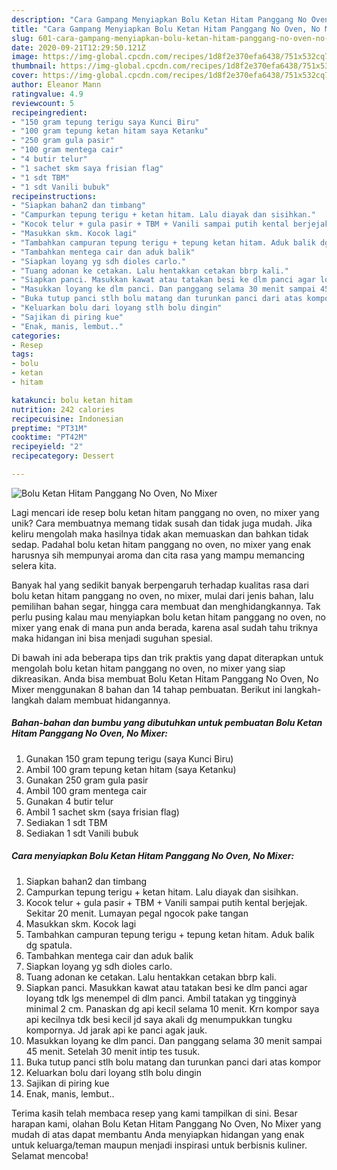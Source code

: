 ```yaml
---
description: "Cara Gampang Menyiapkan Bolu Ketan Hitam Panggang No Oven, No Mixer Anti Gagal"
title: "Cara Gampang Menyiapkan Bolu Ketan Hitam Panggang No Oven, No Mixer Anti Gagal"
slug: 601-cara-gampang-menyiapkan-bolu-ketan-hitam-panggang-no-oven-no-mixer-anti-gagal
date: 2020-09-21T12:29:50.121Z
image: https://img-global.cpcdn.com/recipes/1d8f2e370efa6438/751x532cq70/bolu-ketan-hitam-panggang-no-oven-no-mixer-foto-resep-utama.jpg
thumbnail: https://img-global.cpcdn.com/recipes/1d8f2e370efa6438/751x532cq70/bolu-ketan-hitam-panggang-no-oven-no-mixer-foto-resep-utama.jpg
cover: https://img-global.cpcdn.com/recipes/1d8f2e370efa6438/751x532cq70/bolu-ketan-hitam-panggang-no-oven-no-mixer-foto-resep-utama.jpg
author: Eleanor Mann
ratingvalue: 4.9
reviewcount: 5
recipeingredient:
- "150 gram tepung terigu saya Kunci Biru"
- "100 gram tepung ketan hitam saya Ketanku"
- "250 gram gula pasir"
- "100 gram mentega cair"
- "4 butir telur"
- "1 sachet skm saya frisian flag"
- "1 sdt TBM"
- "1 sdt Vanili bubuk"
recipeinstructions:
- "Siapkan bahan2 dan timbang"
- "Campurkan tepung terigu + ketan hitam. Lalu diayak dan sisihkan."
- "Kocok telur + gula pasir + TBM + Vanili sampai putih kental berjejak. Sekitar 20 menit. Lumayan pegal ngocok pake tangan"
- "Masukkan skm. Kocok lagi"
- "Tambahkan campuran tepung terigu + tepung ketan hitam. Aduk balik dg spatula."
- "Tambahkan mentega cair dan aduk balik"
- "Siapkan loyang yg sdh dioles carlo."
- "Tuang adonan ke cetakan. Lalu hentakkan cetakan bbrp kali."
- "Siapkan panci. Masukkan kawat atau tatakan besi ke dlm panci agar loyang tdk lgs menempel di dlm panci. Ambil tatakan yg tingginyà minimal 2 cm. Panaskan dg api kecil selama 10 menit. Krn kompor saya api kecilnya tdk besi kecil jd saya akali dg menumpukkan tungku kompornya. Jd jarak api ke panci agak jauk."
- "Masukkan loyang ke dlm panci. Dan panggang selama 30 menit sampai 45 menit. Setelah 30 menit intip tes tusuk."
- "Buka tutup panci stlh bolu matang dan turunkan panci dari atas kompor"
- "Keluarkan bolu dari loyang stlh bolu dingin"
- "Sajikan di piring kue"
- "Enak, manis, lembut.."
categories:
- Resep
tags:
- bolu
- ketan
- hitam

katakunci: bolu ketan hitam 
nutrition: 242 calories
recipecuisine: Indonesian
preptime: "PT31M"
cooktime: "PT42M"
recipeyield: "2"
recipecategory: Dessert

---
```



![Bolu Ketan Hitam Panggang No Oven, No Mixer](https://img-global.cpcdn.com/recipes/1d8f2e370efa6438/751x532cq70/bolu-ketan-hitam-panggang-no-oven-no-mixer-foto-resep-utama.jpg)

Lagi mencari ide resep bolu ketan hitam panggang no oven, no mixer yang unik? Cara membuatnya memang tidak susah dan tidak juga mudah. Jika keliru mengolah maka hasilnya tidak akan memuaskan dan bahkan tidak sedap. Padahal bolu ketan hitam panggang no oven, no mixer yang enak harusnya sih mempunyai aroma dan cita rasa yang mampu memancing selera kita.

Banyak hal yang sedikit banyak berpengaruh terhadap kualitas rasa dari bolu ketan hitam panggang no oven, no mixer, mulai dari jenis bahan, lalu pemilihan bahan segar, hingga cara membuat dan menghidangkannya. Tak perlu pusing kalau mau menyiapkan bolu ketan hitam panggang no oven, no mixer yang enak di mana pun anda berada, karena asal sudah tahu triknya maka hidangan ini bisa menjadi suguhan spesial.




Di bawah ini ada beberapa tips dan trik praktis yang dapat diterapkan untuk mengolah bolu ketan hitam panggang no oven, no mixer yang siap dikreasikan. Anda bisa membuat Bolu Ketan Hitam Panggang No Oven, No Mixer menggunakan 8 bahan dan 14 tahap pembuatan. Berikut ini langkah-langkah dalam membuat hidangannya.

<!--inarticleads1-->

##### Bahan-bahan dan bumbu yang dibutuhkan untuk pembuatan Bolu Ketan Hitam Panggang No Oven, No Mixer:

1. Gunakan 150 gram tepung terigu (saya Kunci Biru)
1. Ambil 100 gram tepung ketan hitam (saya Ketanku)
1. Gunakan 250 gram gula pasir
1. Ambil 100 gram mentega cair
1. Gunakan 4 butir telur
1. Ambil 1 sachet skm (saya frisian flag)
1. Sediakan 1 sdt TBM
1. Sediakan 1 sdt Vanili bubuk




<!--inarticleads2-->

##### Cara menyiapkan Bolu Ketan Hitam Panggang No Oven, No Mixer:

1. Siapkan bahan2 dan timbang
1. Campurkan tepung terigu + ketan hitam. Lalu diayak dan sisihkan.
1. Kocok telur + gula pasir + TBM + Vanili sampai putih kental berjejak. Sekitar 20 menit. Lumayan pegal ngocok pake tangan
1. Masukkan skm. Kocok lagi
1. Tambahkan campuran tepung terigu + tepung ketan hitam. Aduk balik dg spatula.
1. Tambahkan mentega cair dan aduk balik
1. Siapkan loyang yg sdh dioles carlo.
1. Tuang adonan ke cetakan. Lalu hentakkan cetakan bbrp kali.
1. Siapkan panci. Masukkan kawat atau tatakan besi ke dlm panci agar loyang tdk lgs menempel di dlm panci. Ambil tatakan yg tingginyà minimal 2 cm. Panaskan dg api kecil selama 10 menit. Krn kompor saya api kecilnya tdk besi kecil jd saya akali dg menumpukkan tungku kompornya. Jd jarak api ke panci agak jauk.
1. Masukkan loyang ke dlm panci. Dan panggang selama 30 menit sampai 45 menit. Setelah 30 menit intip tes tusuk.
1. Buka tutup panci stlh bolu matang dan turunkan panci dari atas kompor
1. Keluarkan bolu dari loyang stlh bolu dingin
1. Sajikan di piring kue
1. Enak, manis, lembut..




Terima kasih telah membaca resep yang kami tampilkan di sini. Besar harapan kami, olahan Bolu Ketan Hitam Panggang No Oven, No Mixer yang mudah di atas dapat membantu Anda menyiapkan hidangan yang enak untuk keluarga/teman maupun menjadi inspirasi untuk berbisnis kuliner. Selamat mencoba!
